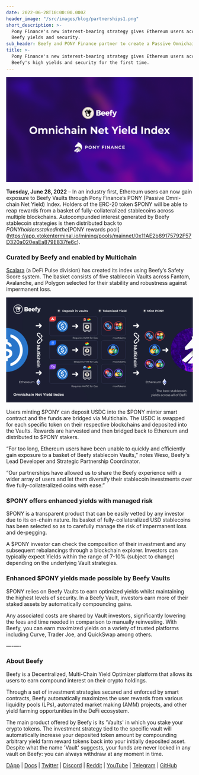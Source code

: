 ```yaml
---
date: 2022-06-28T10:00:00.000Z
header_image: "/src/images/blog/partnerships1.png"
short_description: >-
  Pony Finance's new interest-bearing strategy gives Ethereum users access to
  Beefy yields and security.
sub_header: Beefy and PONY Finance partner to create a Passive Omnichain Net Yield Index
title: >-
  Pony Finance's new interest-bearing strategy gives Ethereum users access to
  Beefy's high yields and security for the first time.
---
```

![](/src/images/blog/pony-index.png)

**Tuesday, June 28, 2022** – In an industry first, Ethereum users can now gain exposure to Beefy Vaults through Pony Finance’s PONY (Passive Omni-chain Net Yield) Index. Holders of the ERC-20 token $PONY will be able to reap rewards from a basket of fully-collateralized stablecoins across multiple blockchains. Autocompunded interest generated by Beefy stablecoin strategies is then distributed back to $PONY holders staked in the [$PONY rewards pool](https://app.xtokenterminal.io/mining/pools/mainnet/0x11AE2b89175792F57D320a020eaEa879E837fe6c).

### Curated by Beefy and enabled by Multichain

[Scalara](https://www.scalara.xyz/) (a DeFi Pulse division) has created its index using Beefy’s Safety Score system. The basket consists of five stablecoin Vaults across Fantom, Avalanche, and Polygon selected for their stability and robustness against impermanent loss.

![](/src/images/blog/requires_.png)

Users minting $PONY can deposit USDC into the $PONY minter smart contract and the funds are bridged via Multichain. The USDC is swapped for each specific token on their respective blockchains and deposited into the Vaults. Rewards are harvested and then bridged back to Ethereum and distributed to $PONY stakers.

“For too long, Ethereum users have been unable to quickly and efficiently gain exposure to a basket of Beefy stablecoin Vaults,” notes Weso, Beefy's Lead Developer and Strategic Partnership Coordinator.

“Our partnerships have allowed us to share the Beefy experience with a wider array of users and let them diversify their stablecoin investments over five fully-collateralized coins with ease.”

### $PONY offers enhanced yields with managed risk

$PONY is a transparent product that can be easily vetted by any investor due to its on-chain nature. Its basket of fully-collateralized USD stablecoins has been selected so as to carefully manage the risk of impermanent loss and de-pegging.

A $PONY investor can check the composition of their investment and any subsequent rebalancings through a blockchain explorer. Investors can typically expect Yields within the range of 7-10% (subject to change) depending on the underlying Vault strategies.

### Enhanced $PONY yields made possible by Beefy Vaults

$PONY relies on Beefy Vaults to earn optimized yields whilst maintaining the highest levels of security. In a Beefy Vault, investors earn more of their staked assets by automatically compounding gains.

Any associated costs are shared by Vault investors, significantly lowering the fees and time needed in comparison to manually reinvesting. With Beefy, you can earn maximized yields on a variety of trusted platforms including Curve, Trader Joe, and QuickSwap among others.

—-—-

### About Beefy

Beefy is a Decentralized, Multi-Chain Yield Optimizer platform that allows its users to earn compound interest on their crypto holdings.

Through a set of investment strategies secured and enforced by smart contracts, Beefy automatically maximizes the user rewards from various liquidity pools (LPs),‌ ‌automated market making (AMM) projects,‌ ‌and‌ ‌other yield‌ farming ‌opportunities in the DeFi ecosystem.

The main product offered by Beefy is its 'Vaults' in which you stake your crypto tokens. The investment strategy tied to the specific vault will automatically increase your deposited token amount by compounding arbitrary yield farm reward tokens back into your initially deposited asset. Despite what the name 'Vault' suggests, your funds are never locked in any vault on Beefy: you can always withdraw at any moment in time.

[DApp](https://www.beefy.finance/) | [Docs](https://docs.beefy.finance/beefyfinance/) | [Twitter](https://twitter.com/beefyfinance) | [Discord](https://discord.com/invite/beefyfinance) | [Reddit](https://www.reddit.com/r/BeefyFinanceBIFI/) | [YouTube](https://www.youtube.com/c/beefyfinance) | [Telegram](https://t.me/beefyfinance) | [GitHub](https://github.com/beefyfinance)
